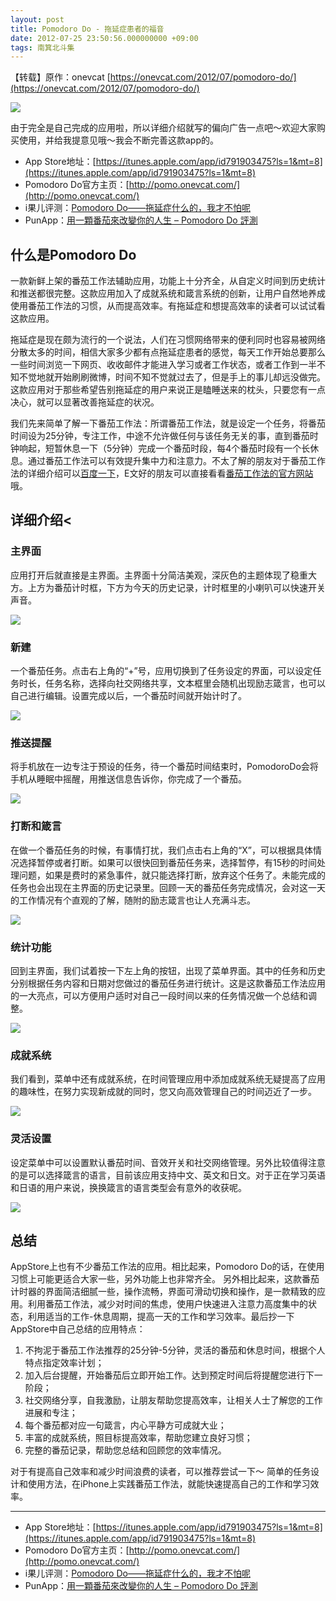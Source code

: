 ```yaml
---
layout: post
title: Pomodoro Do - 拖延症患者的福音
date: 2012-07-25 23:50:56.000000000 +09:00
tags: 南箕北斗集
---
```


【转载】原作：onevcat [https://onevcat.com/2012/07/pomodoro-do/](https://onevcat.com/2012/07/pomodoro-do/)

![](http://pomo.onevcat.com/img/Icon-50.png")

由于完全是自己完成的应用啦，所以详细介绍就写的偏向广告一点吧～欢迎大家购买使用，并给我提意见哦～我会不断完善这款app的。

* App Store地址：[https://itunes.apple.com/app/id791903475?ls=1&mt=8](https://itunes.apple.com/app/id791903475?ls=1&mt=8)
* Pomodoro Do官方主页：[http://pomo.onevcat.com/](http://pomo.onevcat.com/)
* i果儿评测：[Pomodoro Do——拖延症什么的，我才不怕呢](http://www.iguor.com/4050.html)
* PunApp：[用一顆番茄來改變你的人生 – Pomodoro Do 評測](http://punapp.com/review/article/7437)


## 什么是Pomodoro Do

一款新鲜上架的番茄工作法辅助应用，功能上十分齐全，从自定义时间到历史统计和推送都很完整。这款应用加入了成就系统和箴言系统的创新，让用户自然地养成使用番茄工作法的习惯，从而提高效率。有拖延症和想提高效率的读者可以试试看这款应用。

拖延症是现在颇为流行的一个说法，人们在习惯网络带来的便利同时也容易被网络分散太多的时间，相信大家多少都有点拖延症患者的感觉，每天工作开始总要那么一些时间浏览一下网页、收收邮件才能进入学习或者工作状态，或者工作到一半不知不觉地就开始刷刷微博，时间不知不觉就过去了，但是手上的事儿却远没做完。这款应用对于那些希望告别拖延症的用户来说正是瞌睡送来的枕头，只要您有一点决心，就可以显著改善拖延症的状况。

我们先来简单了解一下番茄工作法：所谓番茄工作法，就是设定一个任务，将番茄时间设为25分钟，专注工作，中途不允许做任何与该任务无关的事，直到番茄时钟响起，短暂休息一下（5分钟）完成一个番茄时段，每4个番茄时段有一个长休息。通过番茄工作法可以有效提升集中力和注意力。不太了解的朋友对于番茄工作法的详细介绍可以[百度一下](http://baike.baidu.com/view/5259318.htm)，E文好的朋友可以直接看看[番茄工作法的官方网站](http://www.pomodorotechnique.com/)哦。


## 详细介绍<
### 主界面

应用打开后就直接是主界面。主界面十分简洁美观，深灰色的主题体现了稳重大方。上方为番茄计时框，下方为今天的历史记录，计时框里的小喇叭可以快速开关声音。

![](http://i.minus.com/jbbVzDlANOqkXZ_e.jpg)

### 新建

一个番茄任务。点击右上角的“+”号，应用切换到了任务设定的界面，可以设定任务时长，任务名称，选择向社交网络共享，文本框里会随机出现励志箴言，也可以自己进行编辑。设置完成以后，一个番茄时间就开始计时了。

![](http://i.minus.com/j3bzTZSKFOR1h_e.jpg)

### 推送提醒

将手机放在一边专注于预设的任务，待一个番茄时间结束时，PomodoroDo会将手机从睡眠中摇醒，用推送信息告诉你，你完成了一个番茄。

![](http://i.minus.com/jAcQCqnYvQEYA_e.jpg)

### 打断和箴言

在做一个番茄任务的时候，有事情打扰，我们点击右上角的“X”，可以根据具体情况选择暂停或者打断。如果可以很快回到番茄任务来，选择暂停，有15秒的时间处理问题，如果是费时的紧急事件，就只能选择打断，放弃这个任务了。未能完成的任务也会出现在主界面的历史记录里。回顾一天的番茄任务完成情况，会对这一天的工作情况有个直观的了解，随附的励志箴言也让人充满斗志。

![](http://i.minus.com/j9tugJa3rhgue_e.jpg)

### 统计功能

回到主界面，我们试着按一下左上角的按钮，出现了菜单界面。其中的任务和历史分别根据任务内容和日期对您做过的番茄任务进行统计。这是这款番茄工作法应用的一大亮点，可以方便用户适时对自己一段时间以来的任务情况做一个总结和调整。

![](http://i.minus.com/jqwcnJvMJZ3XW_e.jpg)

### 成就系统
我们看到，菜单中还有成就系统，在时间管理应用中添加成就系统无疑提高了应用的趣味性，在努力实现新成就的同时，您又向高效管理自己的时间迈近了一步。

![](http://i.minus.com/jbtP7LC9fQbimQ_e.jpg)

### 灵活设置
设定菜单中可以设置默认番茄时间、音效开关和社交网络管理。另外比较值得注意的是可以选择箴言的语言，目前该应用支持中文、英文和日文。对于正在学习英语和日语的用户来说，换换箴言的语言类型会有意外的收获呢。

![](http://i.minus.com/jbu2R995HUwR0_e.jpg)


## 总结

AppStore上也有不少番茄工作法的应用。相比起来，Pomodoro Do的话，在使用习惯上可能更适合大家一些，另外功能上也非常齐全。 另外相比起来，这款番茄计时器的界面简洁细腻一些，操作流畅，界面可滑动切换和操作，是一款精致的应用。利用番茄工作法，减少对时间的焦虑，使用户快速进入注意力高度集中的状态，利用适当的工作-休息周期，提高一天的工作和学习效率。最后抄一下AppStore中自己总结的应用特点：

1. 不拘泥于番茄工作法推荐的25分钟-5分钟，灵活的番茄和休息时间，根据个人特点指定效率计划；
2. 加入后台提醒，开始番茄后立即开始工作。达到预定时间后将提醒您进行下一阶段；
3. 社交网络分享，自我激励，让朋友帮助您提高效率，让相关人士了解您的工作进展和专注；
4. 每个番茄都对应一句箴言，内心平静方可成就大业；
5. 丰富的成就系统，照目标提高效率，帮助您建立良好习惯；
6. 完整的番茄记录，帮助您总结和回顾您的效率情况。

对于有提高自己效率和减少时间浪费的读者，可以推荐尝试一下～ 简单的任务设计和使用方法，在iPhone上实践番茄工作法，就能快速提高自己的工作和学习效率。

---

* App Store地址：[https://itunes.apple.com/app/id791903475?ls=1&mt=8](https://itunes.apple.com/app/id791903475?ls=1&mt=8)
* Pomodoro Do官方主页：[http://pomo.onevcat.com/](http://pomo.onevcat.com/)
* i果儿评测：[Pomodoro Do——拖延症什么的，我才不怕呢](http://www.iguor.com/4050.html)
* PunApp：[用一顆番茄來改變你的人生 – Pomodoro Do 評測](http://punapp.com/review/article/7437)
